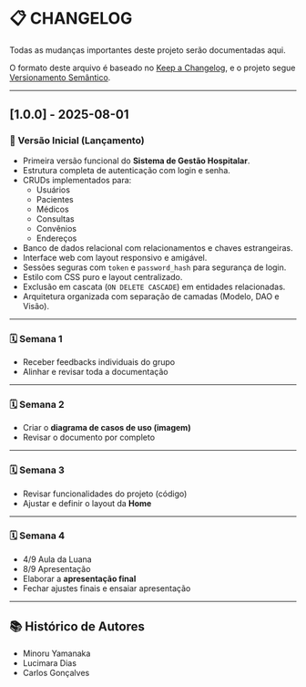 # 📋 CHANGELOG

Todas as mudanças importantes deste projeto serão documentadas aqui.

O formato deste arquivo é baseado no [Keep a Changelog](https://keepachangelog.com/pt-BR/1.0.0/), e o projeto segue [Versionamento Semântico](https://semver.org/lang/pt-BR/).

---

## [1.0.0] - 2025-08-01

### 🚀 Versão Inicial (Lançamento)
- Primeira versão funcional do **Sistema de Gestão Hospitalar**.
- Estrutura completa de autenticação com login e senha.
- CRUDs implementados para:
  - Usuários
  - Pacientes
  - Médicos
  - Consultas
  - Convênios
  - Endereços
- Banco de dados relacional com relacionamentos e chaves estrangeiras.
- Interface web com layout responsivo e amigável.
- Sessões seguras com `token` e `password_hash` para segurança de login.
- Estilo com CSS puro e layout centralizado.
- Exclusão em cascata (`ON DELETE CASCADE`) em entidades relacionadas.
- Arquitetura organizada com separação de camadas (Modelo, DAO e Visão).

---
### 🗓️ Semana 1
- Receber feedbacks individuais do grupo
- Alinhar e revisar toda a documentação

---

### 🗓️ Semana 2
- Criar o **diagrama de casos de uso (imagem)**
- Revisar o documento por completo

---

### 🗓️ Semana 3
- Revisar funcionalidades do projeto (código)
- Ajustar e definir o layout da **Home**

---

### 🗓️ Semana 4
- 4/9 Aula da Luana 
- 8/9 Apresentação 
- Elaborar a **apresentação final**
- Fechar ajustes finais e ensaiar apresentação

---

## 📚 Histórico de Autores

- Minoru Yamanaka  
- Lucimara Dias  
- Carlos Gonçalves
